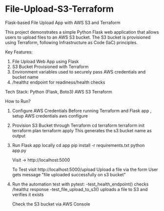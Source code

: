 # File-Upload-S3-Terraform
Flask-based File Upload App with AWS S3 and Terraform

This project demonstrates a simple Python Flask web application that allows users to upload files to an AWS S3 bucket. The S3 bucket is provisioned using Terraform, following Infrastructure as Code (IaC) principles.

Key Features:
1. File Upload Web App using Flask
2. S3 Bucket Provisioned with Terraform
3. Environment variables used to securely pass AWS credentials and bucket name
4. /healthz endpoint for readiness/health checks

Tech Stack:
Python (Flask, Boto3)
AWS S3
Terraform

How to Run?
1. Configure AWS Credentials
   Before running Terraform and Flask app , setup AWS credentials
   aws configure
2. Provision S3 Bucket through Terraform
   cd terraform
   terraform init
   terraform plan
   terraform apply
   This generates the s3 bucket name as output
3. Run Flask app locally
   cd app
   pip install -r requirements.txt
   python app.py

   Visit -> http://localhost:5000

   To Test visit http://localhost:5000/upload
   Upload a file via the form
   User gets message "file uploaded successfully on s3 bucket"
   
5. Run the automation test with pytest:
    -test_health_endpoint() checks /healthz response
    -test_file_upload_to_s3() uploads a file to S3 and verifies it exists

   Check the S3 bucket via AWS Console
   


